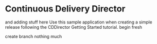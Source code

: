 # Continuous Delivery Director
and adding stuff here
Use this sample application when creating a simple release following the CDDirector Getting Started tutorial.
begin fresh

create branch
nothing much











